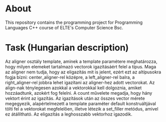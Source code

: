 # About
This repository contains the programming project for Programming Languages C++ course of ELTE's Computer Science Bsc.

# Task (Hungarian description)
Az aligner osztály template, aminek a template paramétere meghatározza,
hogy milyen elemeket tartalmazó vectorok igazításáért felel a típus.
Maga az aligner nem tudja, hogy az eligazítás mit is jelent, ezért ezt az
altípusokra fogja bízni: center_aligner-rel  középre, a left_aligner-rel
balra, a right_aligner-rel jobbra lehet igazítani az aligner-hez adott
vectorokat. Az align-nak ténylegesen azokkal a vektorokkal kell dolgoznia,
amiket hozzáadtunk, azokért fog felelni. A count művelete megadja, hogy hány
vektort érint az igazítás. Az igazítások után az összes vector mérete
megegyezik, alapértelmezett a template paraméter default konstruáltjával tölti
fel a vektorokat megfelelően, illetve létezik a set_filler metódus, amivel ez
átállítható. Az eligazítás a leghosszabb vektorhoz igazodik.